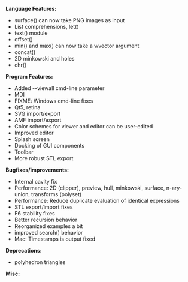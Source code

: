 **Language Features:**
* surface() can now take PNG images as input
* List comprehensions, let()
* text() module
* offset()
* min() and max() can now take a wvector argument
* concat()
* 2D minkowski and holes
* chr()

**Program Features:**
* Added --viewall cmd-line parameter
* MDI
* FIXME: Windows cmd-line fixes
* Qt5, retina
* SVG import/export
* AMF import/export
* Color schemes for viewer and editor can be user-edited
* Improved editor
* Splash screen
* Docking of GUI components
* Toolbar
* More robust STL export

**Bugfixes/improvements:**
* Internal cavity fix
* Performance: 2D (clipper), preview, hull, minkowski, surface, n-ary-union, transforms (polyset)
* Performance: Reduce duplicate evaluation of identical expressions
* STL export/import fixes
* F6 stability fixes
* Better recursion behavior
* Reorganized examples a bit
* improved search() behavior
* Mac: Timestamps is output fixed

**Deprecations:**
* polyhedron triangles

**Misc:**


